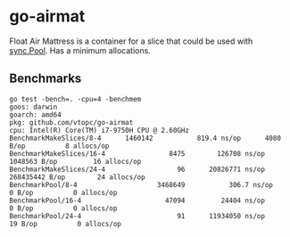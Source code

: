# go-airmat

Float Air Mattress is a container for a slice that could be used with [sync.Pool](https://pkg.go.dev/sync#Pool).
Has a minimum allocations.

## Benchmarks
```shell
go test -bench=. -cpu=4 -benchmem
goos: darwin
goarch: amd64
pkg: github.com/vtopc/go-airmat
cpu: Intel(R) Core(TM) i7-9750H CPU @ 2.60GHz
BenchmarkMakeSlices/8-4 	 1460142	       819.4 ns/op	    4080 B/op	       8 allocs/op
BenchmarkMakeSlices/16-4         	    8475	    126708 ns/op	 1048563 B/op	      16 allocs/op
BenchmarkMakeSlices/24-4         	      96	  20826771 ns/op	268435442 B/op	      24 allocs/op
BenchmarkPool/8-4                	 3468649	       306.7 ns/op	       0 B/op	       0 allocs/op
BenchmarkPool/16-4               	   47094	     24404 ns/op	       0 B/op	       0 allocs/op
BenchmarkPool/24-4               	      91	  11934050 ns/op	      19 B/op	       0 allocs/op
```
